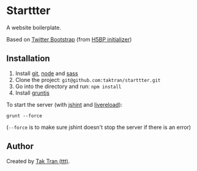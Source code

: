 # Starttter

A website boilerplate.

Based on [Twitter Bootstrap](http://twitter.github.com/bootstrap/) (from [H5BP initializer](http://www.initializr.com/))

## Installation

1. Install [git](http://git-scm.com/), [node](http://nodejs.org/) and [sass](http://sass-lang.com/download.html)
2. Clone the project: `git@github.com:taktran/starttter.git`
3. Go into the directory and run: `npm install`
4. Install [gruntjs](http://gruntjs.com/)

To start the server (with [jshint](http://www.jshint.com/) and [livereload](https://github.com/gruntjs/grunt-contrib-livereload)):

    grunt --force

(`--force` is to make sure jshint doesn't stop the server if there is an error)

## Author

Created by [Tak Tran (ttt)](http://tutaktran.com).